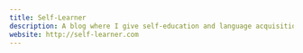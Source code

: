 ```yaml
---
title: Self-Learner
description: A blog where I give self-education and language acquisition tips.
website: http://self-learner.com
---
```

